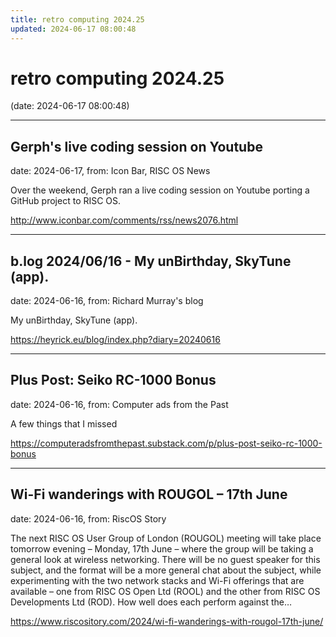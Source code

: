 ```yaml
---
title: retro computing 2024.25
updated: 2024-06-17 08:00:48
---
```


# retro computing 2024.25

(date: 2024-06-17 08:00:48)

---

## Gerph's live coding session on Youtube

date: 2024-06-17, from: Icon Bar, RISC OS News

Over the weekend, Gerph ran a live coding session on Youtube porting a GitHub project to RISC OS. 

<http://www.iconbar.com/comments/rss/news2076.html>

---

## b.log 2024/06/16 - My unBirthday, SkyTune (app).

date: 2024-06-16, from: Richard Murray's blog

My unBirthday, SkyTune (app). 

<https://heyrick.eu/blog/index.php?diary=20240616>

---

## Plus Post: Seiko RC-1000 Bonus

date: 2024-06-16, from: Computer ads from the Past

A few things that I missed 

<https://computeradsfromthepast.substack.com/p/plus-post-seiko-rc-1000-bonus>

---

## Wi-Fi wanderings with ROUGOL – 17th June

date: 2024-06-16, from: RiscOS Story

The next RISC OS User Group of London (ROUGOL) meeting will take place tomorrow evening &#8211; Monday, 17th June &#8211; where the group will be taking a general look at wireless networking. There will be no guest speaker for this subject, and the format will be a more general chat about the subject, while experimenting with the two network stacks and Wi-Fi offerings that are available &#8211; one from RISC OS Open Ltd (ROOL) and the other from RISC OS Developments Ltd (ROD). How well does each perform against the&#8230; 

<https://www.riscository.com/2024/wi-fi-wanderings-with-rougol-17th-june/>

